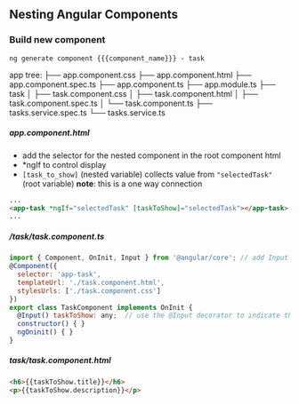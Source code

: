 


## Nesting Angular Components

### Build new component
```console
ng generate component {{{component_name}}} - task
```
app tree:
├── app.component.css
├── app.component.html
├── app.component.spec.ts
├── app.component.ts
├── app.module.ts
├── task
│   ├── task.component.css
│   ├── task.component.html
│   ├── task.component.spec.ts
│   └── task.component.ts
├── tasks.service.spec.ts
└── tasks.service.ts

##### app.component.html
* add the selector for the nested component in the root component html
* *ngIf to control display
* `[task_to_show]` (nested variable) collects value from `"selectedTask"` (root variable) __note__: this is a one way connection
```html
...
<app-task *ngIf="selectedTask" [taskToShow]="selectedTask"></app-task>
...
```

##### /task/task.component.ts
```javascript
import { Component, OnInit, Input } from '@angular/core'; // add Input to our imports
@Component({
  selector: 'app-task',
  templateUrl: './task.component.html',
  stylesUrls: ['./task.component.css']
})
export class TaskComponent implements OnInit {
  @Input() taskToShow: any;  // use the @Input decorator to indicate this comes from the parent
  constructor() { }
  ngOninit() { }
}
```

##### task/task.component.html
```html
<h6>{{taskToShow.title}}</h6>
<p>{{taskToShow.description}}</p>
```
<!--stackedit_data:
eyJoaXN0b3J5IjpbNjAzNjk1MTczXX0=
-->
<!--stackedit_data:
eyJoaXN0b3J5IjpbNzgwNjk3NzY0XX0=
-->
